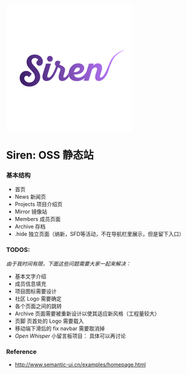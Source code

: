 ![Alt text](img/projects/Siren1.png)

# Siren: OSS 静态站



### 基本结构

* 首页
* News 新闻页
* Projects 项目介绍页
* Mirror 镜像站
* Members 成员页面
* Archive 存档
* .hide 独立页面（纳新，SFD等活动，不在导航栏里展示，但是留下入口）





### TODOS:
*由于我时间有限，下面这些问题需要大家一起来解决：*

* 基本文字介绍
* 成员信息填充
* 项目图标需要设计
* 社区 Logo 需要确定
* 各个页面之间的跳转
* Archive 页面需要被重新设计以使其适应新风格（工程量较大）
* 页脚 页首处的 Logo 需要载入
* 移动端下滑后的 fix navbar 需要取消掉
* *Open Whisper* 小留言板项目： 具体可以再讨论

### Reference

* http://www.semantic-ui.cn/examples/homepage.html

